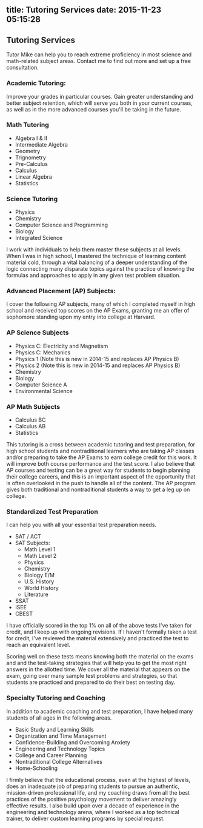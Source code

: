 title: Tutoring Services
date: 2015-11-23 05:15:28
---
## Tutoring Services
Tutor Mike can help you to reach extreme proficiency in most science and math-related subject areas. Contact me to find out more and set up a free consultation.

### **Academic Tutoring**:
Improve your grades in particular courses. Gain greater understanding and better subject retention, which will serve you both in your current courses, as well as in the more advanced courses you'll be taking in the future.

### Math Tutoring
* Algebra I & II 
* Intermediate Algebra
* Geometry
* Trignometry
* Pre-Calculus
* Calculus
* Linear Algebra
* Statistics

### Science Tutoring
* Physics
* Chemistry
* Computer Science and Programming
* Biology
* Integrated Science

I work with individuals to help them master these subjects at all levels. When I was in high school, I mastered the technique of learning content material cold, through a vital balancing of a deeper understanding of the logic connecting many disparate topics against the practice of knowing the formulas and approaches to apply in any given test problem situation. 

### **Advanced Placement (AP) Subjects**:
I cover the following AP subjects, many of which I completed myself in high school and received top scores on the AP Exams, granting me an offer of sophomore standing upon my entry into college at Harvard.

### AP Science Subjects
* Physics C: Electricity and Magnetism
* Physics C: Mechanics
* Physics 1 (Note this is new in 2014-15 and replaces AP Physics B)
* Physics 2 (Note this is new in 2014-15 and replaces AP Physics B)
* Chemistry
* Biology
* Computer Science A
* Environmental Science

### AP Math Subjects
* Calculus BC
* Calculus AB
* Statistics

This tutoring is a cross between academic tutoring and test preparation, for high school students and nontraditional learners who are taking AP classes and/or preparing to take the AP Exams to earn college credit for this work. It will improve both course performance and the test score. I also believe that AP courses and testing can be a great way for students to begin planning their college careers, and this is an important aspect of the opportunity that is often overlooked in the push to handle all of the content. The AP program gives both traditional and nontraditional students a way to get a leg up on college.

### Standardized Test Preparation
I can help you with all your essential test preparation needs.

* SAT / ACT
* SAT Subjects:
  * Math Level 1
  * Math Level 2
  * Physics
  * Chemistry
  * Biology E/M
  * U.S. History
  * World History
  * Literature
* SSAT
* ISEE
* CBEST

I have officially scored in the top 1% on all of the above tests I've taken for credit, and I keep up with ongoing revisions. If I haven't formally taken a test for credit, I've reviewed the material extensively and practiced the test to reach an equivalent level.

Scoring well on these tests means knowing both the material on the exams and and the test-taking strategies that will help you to get the most right answers in the allotted time. We cover all the material that appears on the exam, going over many sample test problems and strategies, so that students are practiced and prepared to do their best on testing day. 

### Specialty Tutoring and Coaching
In addition to academic coaching and test preparation, I have helped many students of all ages in the following areas.

 * Basic Study and Learning Skills
 * Organization and Time Management
 * Confidence-Building and Overcoming Anxiety
 * Engineering and Technology Topics
 * College and Career Planning
 * Nontraditional College Alternatives
 * Home-Schooling

I firmly believe that the educational process, even at the highest of levels, does an inadequate job of preparing students to pursue an authentic, mission-driven professional life, and my coaching draws from all the best practices of the positive psychology movement to deliver amazingly effective results. I also build upon over a decade of experience in the engineering and technology arena, where I worked as a top technical trainer, to deliver custom learning programs by special request.
